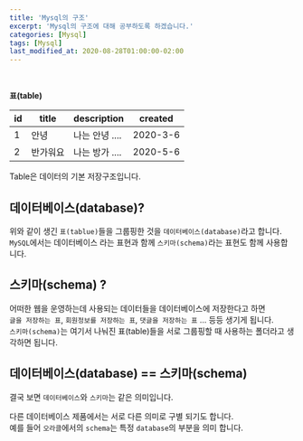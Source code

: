 ```yaml
---
title: 'Mysql의 구조'
excerpt: 'Mysql의 구조에 대해 공부하도록 하겠습니다.'
categories: [Mysql]
tags: [Mysql]
last_modified_at: 2020-08-28T01:00:00-02:00
---
```


<br>

**표(table)**

| id  | title    | description    | created  |
| --- | -------- | -------------- | -------- |
| 1   | 안녕     | 나는 안녕 .... | 2020-3-6 |
| 2   | 반가워요 | 나는 방가 .... | 2020-5-6 |

Table은 데이터의 기본 저장구조입니다.

## 데이터베이스(database)?

위와 같이 생긴 `표(tablue)`들을 그룹핑한 것을 `데이터베이스(database)`라고 합니다.  
`MySQL`에서는 데이터베이스 라는 표현과 함께 `스키마(schema)`라는 표현도 함께 사용합니다.

## 스키마(schema) ?

어떠한 웹을 운영하는데 사용되는 데이터들을 데이터베이스에 저장한다고 하면 <br>`글을 저장하는 표`, `회원정보를 저장하는 표`, `댓글을 저장하는 표` ... 등등 생기게 됩니다. <br>`스키마(schema)`는 여기서 나눠진 표(table)들을 서로 그룹핑할 때 사용하는 폴더라고 생각하면 됩니다.

## 데이터베이스(database) == 스키마(schema)

결국 보면 `데이터베이스`와 `스키마`는 같은 의미입니다.

다른 데이터베이스 제품에서는 서로 다른 의미로 구별 되기도 합니다.<br>
예를 들어 `오라클`에서의 `schema`는 특정 `database`의 부분을 의미 합니다.
